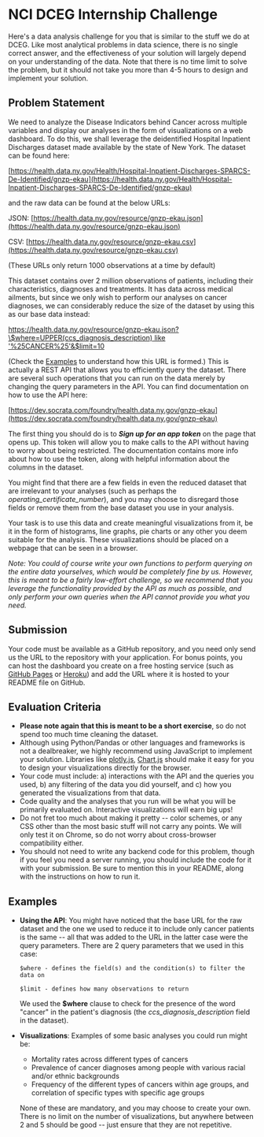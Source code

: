 # NCI DCEG Internship Challenge

Here's a data analysis challenge for you that is similar to the stuff we do at DCEG. Like most analytical problems in data science, there is no single correct answer, and the effectiveness of your solution will largely depend on your understanding of the data. Note that there is no time limit to solve the problem, but it should not take you more than 4-5 hours to design and implement your solution. 



## Problem Statement

We need to analyze the Disease Indicators behind Cancer across multiple variables and display our analyses in the form of visualizations on a web dashboard. To do this, we shall leverage the deidentified Hospital Inpatient Discharges dataset made available by the state of New York. The dataset can be found here: 

[https://health.data.ny.gov/Health/Hospital-Inpatient-Discharges-SPARCS-De-Identified/gnzp-ekau](https://health.data.ny.gov/Health/Hospital-Inpatient-Discharges-SPARCS-De-Identified/gnzp-ekau)

and the raw data can be found at the below URLs:

JSON: [https://health.data.ny.gov/resource/gnzp-ekau.json](https://health.data.ny.gov/resource/gnzp-ekau.json)

CSV: [https://health.data.ny.gov/resource/gnzp-ekau.csv](https://health.data.ny.gov/resource/gnzp-ekau.csv)

(These URLs only return 1000 observations at a time by default)

This dataset contains over 2 million observations of patients, including their characteristics, diagnoses and treatments. It has data across medical ailments, but since we only wish to perform our analyses on cancer diagnoses, we can considerably reduce the size of the dataset by using this as our base data instead:

[https://health.data.ny.gov/resource/gnzp-ekau.json?\$where=UPPER(ccs_diagnosis_description) like '%25CANCER%25'&\$limit=10](https://health.data.ny.gov/resource/gnzp-ekau.json?\$where=UPPER(ccs_diagnosis_description)%20like%20%27%25CANCER%25%27&\$limit=10)

\(Check the [Examples](#Examples) to understand how this URL is formed.)
This is actually a REST API that allows you to efficiently query the dataset. There are several such operations that you can run on the data merely by changing the query parameters in the API. You can find documentation on how to use the API here:

[https://dev.socrata.com/foundry/health.data.ny.gov/gnzp-ekau](https://dev.socrata.com/foundry/health.data.ny.gov/gnzp-ekau)

The first thing you should do is to _**Sign up for an app token**_ on the page that opens up. This token will allow you to make calls to the API without having to worry about being restricted. The documentation contains more info about how to use the token, along with helpful information about the columns in the dataset. 

You might find that there are a few fields in even the reduced dataset that are irrelevant to your analyses (such as perhaps the _operating_certificate_number_), and you may choose to disregard those fields or remove them from the base dataset you use in your analysis.

Your task is to use this data and create meaningful visualizations from it, be it in the form of histograms, line graphs, pie charts or any other you deem suitable for the analysis. These visualizations should be placed on a webpage that can be seen in a browser.

_Note: You could of course write your own functions to perform querying on the entire data yourselves, which would be completely fine by us. However, this is meant to be a fairly low-effort challenge, so we recommend that you leverage the functionality provided by the API as much as possible, and only perform your own queries when the API cannot provide you what you need._



## Submission
Your code must be available as a GitHub repository, and you need only send us the URL to the repository with your application.
For bonus points, you can host the dashboard you create on a free hosting service (such as [GitHub Pages](https://pages.github.com/) or [Heroku](https://www.heroku.com/)) and add the URL where it is hosted to your README file on GitHub.



## Evaluation Criteria

- **Please note again that this is meant to be a short exercise**, so do not spend too much time cleaning the dataset.
- Although using Python/Pandas or other languages and frameworks is not a dealbreaker, we highly recommend using JavaScript to implement your solution. Libraries like [plotly.js](https://plot.ly/javascript/), [Chart.js](https://www.chartjs.org/) should make it easy for you to design your visualizations directly for the browser.
- Your code must include: a) interactions with the API and the queries you used, b) any filtering of the data you did yourself, and c) how you generated the visualizations from that data.
- Code quality and the analyses that you run will be what you will be primarily evaluated on. Interactive visualizations will earn big ups!
- Do not fret too much about making it pretty -- color schemes, or any CSS other than the most basic stuff will not carry any points. We will only test it on Chrome, so do not worry about cross-browser compatibility either. 
- You should not need to write any backend code for this problem, though if you feel you need a server running, you should include the code for it with your submission. Be sure to mention this in your README, along with the instructions on how to run it.



## Examples
- **Using the API**: You might have noticed that the base URL for the raw dataset and the one we used to reduce it to include only cancer patients is the same -- all that was added to the URL in the latter case were the query parameters. There are 2 query parameters that we used in this case:

    `$where - defines the field(s) and the condition(s) to filter the data on`
    
    `$limit - defines how many observations to return`

    We used the **\$where** clause to check for the presence of the word "cancer" in the patient's diagnosis (the _ccs_diagnosis_description_ field in the dataset).

- **Visualizations**: Examples of some basic analyses you could run might be:

  - Mortality rates across different types of cancers
  - Prevalence of cancer diagnoses among people with various racial and/or ethnic backgrounds
  - Frequency of the different types of cancers within age groups, and correlation of specific types with specific age groups

  None of these are mandatory, and you may choose to create your own. There is no limit on the number of visualizations, but anywhere between 2 and 5 should be good -- just ensure that they are not repetitive.
